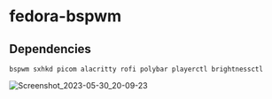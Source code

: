 # fedora-bspwm
## Dependencies
```
bspwm sxhkd picom alacritty rofi polybar playerctl brightnessctl
```
![Screenshot_2023-05-30_20-09-23](https://github.com/saint49g/fedora-bspwm/assets/131678603/39f48715-3639-4ce7-9a7b-762f060e7449)


